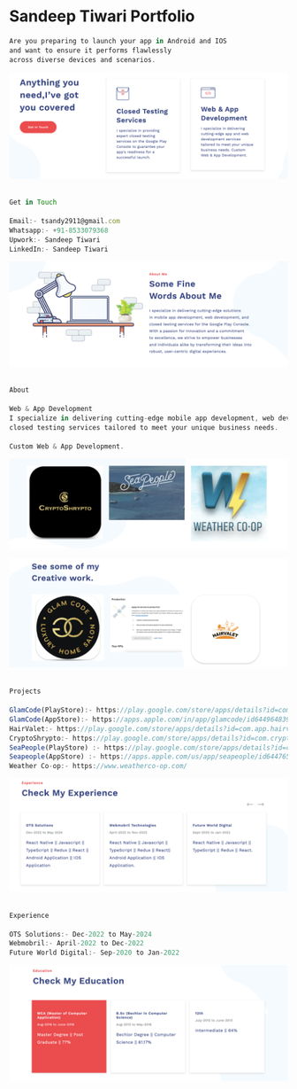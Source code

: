 # Sandeep Tiwari Portfolio

```js
Are you preparing to launch your app in Android and IOS
and want to ensure it performs flawlessly
across diverse devices and scenarios.
```
![Alt text](https://github.com/Sandy2210-cool/Sandeep-Tiwari-Portfolio/blob/main/images/service.png?raw=true)
```js

Get in Touch

Email:- tsandy2911@gmail.com
Whatsapp:- +91-8533079368
Upwork:- Sandeep Tiwari
LinkedIn:- Sandeep Tiwari
```

![Alt text](https://raw.githubusercontent.com/Sandy2210-cool/Sandeep-Tiwari-Portfolio/refs/heads/main/images/about1.png)

```js

About

Web & App Development
I specialize in delivering cutting-edge mobile app development, web development, and
closed testing services tailored to meet your unique business needs.

Custom Web & App Development.
```


![Alt text](https://github.com/Sandy2210-cool/Sandeep-Tiwari-Portfolio/blob/main/images/project1.png?raw=true)

![Alt text](https://github.com/Sandy2210-cool/Sandeep-Tiwari-Portfolio/blob/main/images/project.png?raw=true)
```js

Projects

GlamCode(PlayStore):- https://play.google.com/store/apps/details?id=com.glamcode.app&hl=en
GlamCode(AppStore):- https://apps.apple.com/in/app/glamcode/id6449648391
HairValet:- https://play.google.com/store/apps/details?id=com.app.hairvalet&hl=en
CryptoShrypto:- https://play.google.com/store/apps/details?id=com.cryptoshrypto&hl=en
SeaPeople(PlayStore) :- https://play.google.com/store/apps/details?id=com.seapeopleapp.seapeople&pli=1
Seapeople(AppStore) :- https://apps.apple.com/us/app/seapeople/id6447652420
Weather Co-op:- https://www.weatherco-op.com/
```


![Alt text](https://github.com/Sandy2210-cool/Sandeep-Tiwari-Portfolio/blob/main/images/exp.png?raw=true)
```js

Experience

OTS Solutions:- Dec-2022 to May-2024
Webmobril:- April-2022 to Dec-2022
Future World Digital:- Sep-2020 to Jan-2022


```

![Alt text](https://github.com/Sandy2210-cool/Sandeep-Tiwari-Portfolio/blob/main/images/education.png?raw=true)
